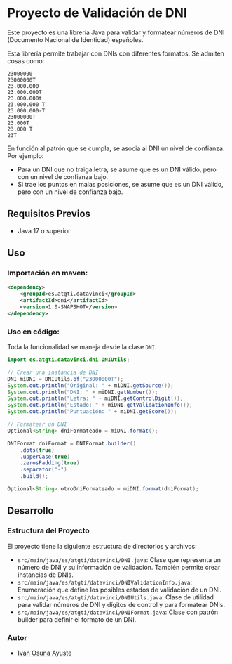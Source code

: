 # Proyecto de Validación de DNI

Este proyecto es una librería Java para validar y formatear números de DNI (Documento Nacional de Identidad) españoles.

Esta librería permite trabajar con DNIs con diferentes formatos.
Se admiten cosas como:

    23000000
    23000000T
    23.000.000
    23.000.000T
    23.000.000t
    23.000.000 T
    23.000.000-T
    23000000T
    23.000T
    23.000 T
    23T

En función al patrón que se cumpla, se asocia al DNI un nivel de confianza. Por ejemplo:  
- Para un DNI que no traiga letra, se asume que es un DNI válido, pero con un nivel de confianza bajo.
- Si trae los puntos en malas posiciones, se asume que es un DNI válido, pero con un nivel de confianza bajo.

## Requisitos Previos

- Java 17 o superior

## Uso

### Importación en maven:
```xml
<dependency>
    <groupId>es.atgti.datavinci</groupId>
    <artifactId>dni</artifactId>
    <version>1.0-SNAPSHOT</version>
</dependency>
```

### Uso en código:

Toda la funcionalidad se maneja desde la clase `DNI`.

```java
import es.atgti.datavinci.dni.DNIUtils;

// Crear una instancia de DNI
DNI miDNI = DNIUtils.of("23000000T");
System.out.println("Original: " + miDNI.getSource());
System.out.println("DNI: " + miDNI.getNumber());
System.out.println("Letra: " + miDNI.getControlDigit());
System.out.println("Estado: " + miDNI.getValidationInfo());
System.out.println("Puntuación: " + miDNI.getScore());

// Formatear un DNI
Optional<String> dniFormateado = miDNI.format();

DNIFormat dniFormat = DNIFormat.builder()
    .dots(true)
    .upperCase(true)
    .zerosPadding(true)
    .separator("-")
    .build();

Optional<String> otroDniFormateado = miDNI.format(dniFormat);
```

## Desarrollo

### Estructura del Proyecto

El proyecto tiene la siguiente estructura de directorios y archivos:
- `src/main/java/es/atgti/datavinci/DNI.java`: Clase que representa un número de DNI y su información de validación. También permite crear instancias de DNIs.
- `src/main/java/es/atgti/datavinci/DNIValidationInfo.java`: Enumeración que define los posibles estados de validación de un DNI.
- `src/main/java/es/atgti/datavinci/DNIUtils.java`: Clase de utilidad para validar números de DNI y dígitos de control y para formatear DNIs.
- `src/main/java/es/atgti/datavinci/DNIFormat.java`: Clase con patrón builder para definir el formato de un DNI.

### Autor

- [Iván Osuna Ayuste](ivan.osuna.ayuste@gmail.com)
